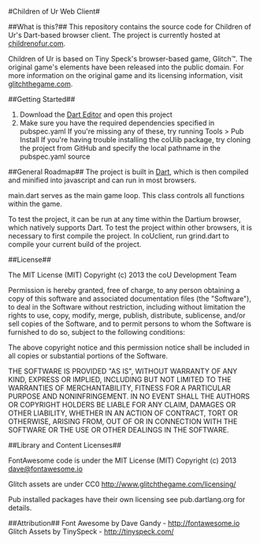 #Children of Ur Web Client#

##What is this?##
This repository contains the source code for Children of Ur's Dart-based browser client.
The project is currently hosted at <a href="http://childrenofur.com" target="_blank">childrenofur.com</a>.

Children of Ur is based on Tiny Speck's browser-based game, Glitch™. The original game's elements have been released into the public domain.
For more information on the original game and its licensing information, visit <a href="http://www.glitchthegame.com" target="_blank">glitchthegame.com</a>.

##Getting Started##
1. Download the <a href="https://www.dartlang.org/">Dart Editor</a> and open this project
2. Make sure you have the required dependencies specified in pubspec.yaml
   If you're missing any of these, try running Tools > Pub Install
   If you're having trouble installing the coUlib package, try cloning the project
   from GitHub and specify the local pathname in the pubspec.yaml source
   
##General Roadmap##
The project is built in <a href="https://www.dartlang.org" target="_blank">Dart</a>, which is then compiled and minified into javascript and can run in most browsers.

main.dart serves as the main game loop. This class controls all functions within the game.

To test the project, it can be run at any time within the Dartium browser, which natively supports Dart.
To test the project within other browsers, it is necessary to first compile the project.
In coUclient, run grind.dart to compile your current build of the project.


##License##

The MIT License (MIT)
Copyright (c) 2013 the coU Development Team

Permission is hereby granted, free of charge, to any person obtaining
a copy of this software and associated documentation files (the
"Software"), to deal in the Software without restriction, including
without limitation the rights to use, copy, modify, merge, publish,
distribute, sublicense, and/or sell copies of the Software, and to
permit persons to whom the Software is furnished to do so, subject to
the following conditions:

The above copyright notice and this permission notice shall be
included in all copies or substantial portions of the Software.

THE SOFTWARE IS PROVIDED "AS IS", WITHOUT WARRANTY OF ANY KIND,
EXPRESS OR IMPLIED, INCLUDING BUT NOT LIMITED TO THE WARRANTIES OF
MERCHANTABILITY, FITNESS FOR A PARTICULAR PURPOSE AND
NONINFRINGEMENT. IN NO EVENT SHALL THE AUTHORS OR COPYRIGHT HOLDERS BE
LIABLE FOR ANY CLAIM, DAMAGES OR OTHER LIABILITY, WHETHER IN AN ACTION
OF CONTRACT, TORT OR OTHERWISE, ARISING FROM, OUT OF OR IN CONNECTION
WITH THE SOFTWARE OR THE USE OR OTHER DEALINGS IN THE SOFTWARE.


##Library and Content Licenses##
 

FontAwesome code is under the MIT License (MIT)
Copyright (c) 2013 dave@fontawesome.io

Glitch assets are under CC0
http://www.glitchthegame.com/licensing/

Pub installed packages have their own licensing see pub.dartlang.org for details.

##Attribution##
Font Awesome by Dave Gandy - http://fontawesome.io
Glitch Assets by TinySpeck - http://tinyspeck.com/


